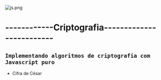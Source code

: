  ![js.png](https://www.hardware.com.br/1078x516/smart/filters:format:(png)/@/static/wp/2019/11/01/80.png?fit=crop)

# ------------Criptografia-------------------------
## **`Implementando algoritmos de criptografia com Javascript puro`**



- Cifra de César